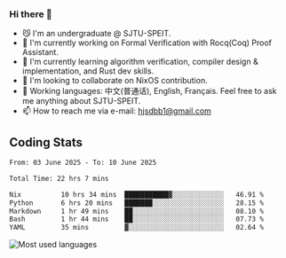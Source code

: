 ### Hi there 👋

<!--
**definfo/definfo** is a ✨ _special_ ✨ repository because its `README.md` (this file) appears on your GitHub profile.

Here are some ideas to get you started:

- 🔭 I’m currently working on ...
- 🌱 I’m currently learning ...
- 👯 I’m looking to collaborate on ...
- 🤔 I’m looking for help with ...
- 💬 Ask me about ...
- 📫 How to reach me: ...
- 😄 Pronouns: ...
- ⚡ Fun fact: ...
-->

- 😼 I'm an undergraduate @ SJTU-SPEIT.
- 🔭 I'm currently working on Formal Verification with Rocq(Coq) Proof Assistant.
- 🌱 I'm currently learning algorithm verification, compiler design & implementation, and Rust dev skills.
- 👯 I'm looking to collaborate on NixOS contribution.
- 💬 Working languages: 中文(普通话), English, Français. Feel free to ask me anything about SJTU-SPEIT.
- 📫 How to reach me via e-mail: hjsdbb1@gmail.com

## Coding Stats

<!--START_SECTION:waka-->

```txt
From: 03 June 2025 - To: 10 June 2025

Total Time: 22 hrs 7 mins

Nix          10 hrs 34 mins  ███████████▓░░░░░░░░░░░░░   46.91 %
Python       6 hrs 20 mins   ███████░░░░░░░░░░░░░░░░░░   28.15 %
Markdown     1 hr 49 mins    ██░░░░░░░░░░░░░░░░░░░░░░░   08.10 %
Bash         1 hr 44 mins    ██░░░░░░░░░░░░░░░░░░░░░░░   07.73 %
YAML         35 mins         ▓░░░░░░░░░░░░░░░░░░░░░░░░   02.64 %
```

<!--END_SECTION:waka-->

![Most used languages](https://github-readme-stats.vercel.app/api/top-langs/?username=definfo&layout=donut&theme=dracula&exclude_repo=xv6-labs-2023)
